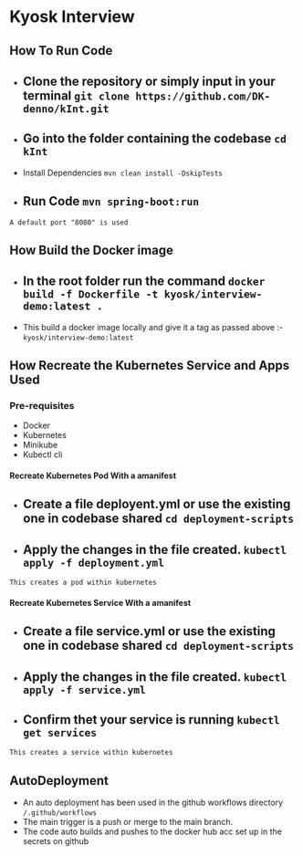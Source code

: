
# Kyosk Interview

## How To Run Code
- Clone the repository or simply input in your terminal
    ```git clone https://github.com/DK-denno/kInt.git```
    -
- Go into the folder containing the codebase
    ```cd kInt```
    -
- Install Dependencies
    ```mvn clean install -DskipTests```
- Run Code
    ```mvn spring-boot:run``` 
    -
```A default port "8080" is used```
    


## How Build the Docker image
- In the root folder run the command
    ```docker build -f Dockerfile -t kyosk/interview-demo:latest .```
    -
- This build a docker image locally and give it a tag as passed above :-
    ```kyosk/interview-demo:latest```

## How Recreate the Kubernetes Service and Apps Used
### Pre-requisites
- Docker
- Kubernetes
- Minikube
- Kubectl cli

#### Recreate Kubernetes Pod With a amanifest
- Create a file **deployent.yml** or use the existing one in codebase shared
    ```cd deployment-scripts```
    -
- Apply the changes in the file created.
    ```kubectl apply -f deployment.yml```
    -

```This creates a pod within kubernetes```

#### Recreate Kubernetes Service With a amanifest
- Create a file **service.yml** or use the existing one in codebase shared
    ```cd deployment-scripts```
    -
- Apply the changes in the file created.
    ```kubectl apply -f service.yml```
    -
- Confirm thet your service is running
    ```kubectl get services``` 
    -

```This creates a service within kubernetes```


## AutoDeployment
- An auto deployment has been used in the github workflows directory
    ```/.github/workflows```
- The main trigger is a push or merge to the main branch.
- The code auto builds and pushes to the docker hub acc set up in the secrets on github

